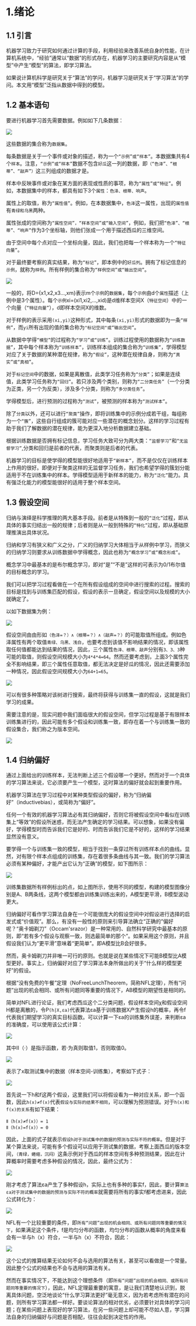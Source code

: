 # 1.绪论


## 1.1 引言

机器学习致力于研究如何通过计算的手段，利用经验来改善系统自身的性能，在计算机系统中，“经验”通常以“数据”的形式存在，机器学习的主要研究内容是从“模型”中产生“模型”的算法，即学习算法。

如果说计算机科学是研究关于“算法”的学问，机器学习是研究关于“学习算法”的学问。本文用“模型”泛指从数据中得到的模型。

## 1.2 基本语句

要进行机器学习首先需要数据。例如如下几条数据：

![](1.1.png)

这些数据的集合称为`数据集`。

每条数据是关于一个事件或对象的描述，称为一个`“示例”或“样本”`。本数据集共有4个`样本`。注意，`“示例”或“样本”`数据不包含`好瓜`这一列的数据，即`（“色泽”、“根蒂”、“敲声”）`这三列组成的数据才是。

样本中反映事件或对象在某方面的表现或性质的事项，称为`“属性”或“特征”`。例如，本数据集中的样本，都具有如下3个`属性`：`色泽、根蒂、响声`。

属性上的取值，称为`“属性值”`。例如，在本数据集中，`色泽`这一属性，出现的`属性值`有`青绿和乌黑`两种。

属性张成的空间称为`“属性空间”，“样本空间”或“输入空间”`，例如，我们把`“色泽”、“根蒂”、“响声”`作为3个坐标轴，则他们张成一个用于描述西瓜的三维空间。

由于空间中每个点对应一个坐标向量，因此，我们也把每一个样本称为一个`“特征向量”`。

对于最终要考察的真实结果，称为`“标记”`，即本例中的`好瓜列`。拥有了标记信息的`示例`，就称为`样例`。所有样例的集合称为`“样例空间”或“输出空间”`。

![](1.2.png)

一般的，将D={x1,x2,x3...,xm}表示m个`示例`的`数据集`，每个`示例`由d个`属性`描述（上例中是3个属性）。每个`示例`xi=(xi1,xi2,...,xid)是d维样本空间X（`特征空间`）中的一个向量（`“特征向量”`），d即样本空间X的维数。

对于样例的表示采用`(xi,yi)`这种形式，其中每条`(xi,yi)`形式的数据即为一条`“样例”`，而`yi`所有出现的值的集合称为`"标记空间"或“输出空间”`。


从数据中学得`“模型”`的过程称为`“学习”或“训练”`。训练过程使用的数据称为`“训练数据”`，其中每个样本称为`“训练样本”`，训练样本组成的集合称为`“训练集”`，学得模型对应了关于数据的某种潜在规律，称为`“假设”`，这种潜在规律自身，则称为`“真实”或“真相”`。

对于`标记空间`中的数据，如果是离散值，此类学习任务称为`“分类”`；如果是连续值，此类学习任务称为`“回归”`。若只涉及两个类别，则称为`“二分类任务”`（一个分类为正类，另一个为反类），涉及多个分类，则称为`“多分类任务”`。

学得模型后，进行预测的过程称为`“测试”`，被预测的样本称为`“测试样本”`。

除了`分类`以外，还可以进行`“聚类”`操作，即将训练集中的示例分成若干组，每组称为一个`“簇”`，这些自行组成的簇可能对应一些潜在的概念划分。这样的学习过程有助于我们了解数据的潜在规律，能为更深入地分析数据建立基础。

根据训练数据是否拥有标记信息，学习任务大致可分为两大类：`“监督学习”`和`“无监督学习”`,分类和回归是前者的代表，而聚类则是后者的代表。

机器学习的目标是使学得的模型能很好地适用于`“新样本”`，而不是仅仅在训练样本上作用的很好。即便对于聚类这样的无监督学习任务，我们也希望学得的簇划分能适用于不在训练集中的样本。学得模型适用于新样本的能力，称为`“泛化”`能力。具有强泛化能力的模型能很好的适用于整个样本空间。

## 1.3 假设空间

归纳与演绎是科学推理的两大基本手段。前者是从特殊到一般的`“泛化”`过程，即从具体的事实归结出一般的规律；后者则是从一般到特殊的`“特化”`过程，即从基础原理推演出具体状况。

归纳和学习有狭义和广义之分，广义的归纳学习大体相当于从样例中学习，而狭义的归纳学习则要求从训练数据中学得概念，因此也称为`“概念学习”或“概念形成”`。

概念学习中最基本的是布尔概念学习，即对“是”“不是”这样的可表示为0/1布尔值的目标概念的学习。

我们可以把学习过程看做在一个在所有假设组成的空间中进行搜索的过程。搜索的目标是找到与训练集匹配的假设，假设的表示一旦确定，假设空间以及规模的大小就确定了。

以如下数据集为例：

![](1.1.png)

假设空间由由形如`（色泽=？）∧（根蒂=？）∧（敲声=？）`的可能取值所组成。例如色泽属性有两个取值`青绿、乌黑、浅白`，也要考虑到该值不影响结果的情况，即该属性取任何值都能达到结果的情况，因此，三个属性`色泽、根蒂、敲声`分别有`3、3、3`种可能的取值，则假设空间规模大小为`4*4*4=64`。然而还要考虑到，上面3个属性完全不影响结果，即三个属性任意取值，都无法决定是好瓜的情况，因此还需要添加一种情况，因此假设空间规模大小为`64+1=65`。

![](./西瓜问题假设空间.png)

可以有很多种策略对该树进行搜索，最终将获得与训练集一直的假设，这就是我们学习的成果。

需要注意的是，现实问题中我们面临很大的假设空间，但学习过程是基于有限样本训练集进行的，因此可能有多个假设和训练集一致，即存在着一个与训练集一致的假设集合，我们称之为版本空间。

![](./西瓜问题版本空间.png)

## 1.4 归纳偏好

通过上面给出的训练样本，无法判断上述三个假设哪一个更好。然而对于一个具体的学习算法来说，它必须要产生一个模型，这时算法的偏好就会起到重要作用。

机器学习算法在学习过程中对某种类型假设的偏好，称为“归纳偏好”（inductivebias），或简称为“偏好”。

任何一个有效的机器学习算法必有其归纳偏好，否则它将被假设空间中看似在训练集上“等效”的假设所迷惑，而无法产生确定的学习结果。可以想象，如果没有偏好，学得模型时而告诉我们它是好的、时而告诉我们它是不好的，这样的学习结果显然没有意义。

要学得一个与训练集一致的模型，相当于找到一条穿过所有训练样本点的曲线。显然，对有限个样本点组成的训练集，存在着很多条曲线与其一致。我们的学习算法必须有某种偏好，才能产出它认为“正确”的模型，如下图所示：

![](1.3.png)

训练集数据所有样例标出的点，如上图所示，使用不同的模型，构建的模型图像分别是A、B两条线，这两个模型都由训练集训练出来的，A模型更平滑，B模型波动更大。

归纳偏好可看作学习算法自身在一个可能很庞大的假设空间中对假设进行选择的启发式或“价值观”。那么，有没有一般性的原则来引导算法确立“正确的”偏好呢？“奥卡姆剃刀”（Occam'srazor）是一种常用的、自然科学研究中最基本的原则，即“若有多个假设与观察一致，则选最简单的那个”。如果采用这个原则，并且假设我们认为“更平滑”意味着“更简单”。即A模型比B会好很多。

然而，奥卡姆剃刀并非唯一可行的原则。也就是说在某些情况下可能B模型比A模型更好。事实上，归纳偏好对应了学习算法本身所做出的关于“什么样的模型更好”的假设。

根据“没有免费的午餐”定理（NoFreeLunchTheorem，简称NFL定理），所有“问题”出现的机会相同、或所有问题同等重要的情况下，AB模型的期望性是相同的。

简单对NFL进行论证，我们考虑西瓜这个二分类问题，假设样本空间χ和假设空间H都是离散的，令P`(h|X,εa)`代表算法εa基于训练数据X产生假设h的概率，再令f代表我们期望学习的真实目标函数。可以计算一下εa的训练集外误差，来判断εa的准确度，可以使用该公式计算：

![](1.4.png)

其中Ⅱ（·）是指示函数，若·为真则取值1，否则取值0。

![](1.5.png)

表示了x取测试集中的数据（样本空间-训练集），考察如下式子：

![](1.6.png)

首先说一下h和f这两个假设，这里我们可以将假设看为一种对应关系，即一个函数，因此`h(x)≠f(x)`代表`假设与实际的结果不相同`，可以理解为预测错误。对于`h(x)和f(x)的关系`有如下结果：

```
Ⅱ（h(x)≠f(x)）= 1
Ⅱ（h(x)=f(x)）= 0
```

因此，上面的式子就表示`假设h对于测试集中的数据的预测与实际不符的概率`。但是对于某个算法来说，可能有多个假设可以应用于测试集的数据，考察上面西瓜的版本空间，`（青绿，蜷缩，沉闷）`这条示例对于西瓜的样本空间有多种预测结果，因此在计算概率时需要考虑多种假设的情况，因此，最终公式为：

![](1.4.png)

刚才考虑了算法εa产生了多种假设h，实际上也有多种的事实f，因此，要计算`算法εa对于测试集中的数据的预测与实际不符的概率`就需要将所有的事实f都考虑进来，因此公式转化为：

![](1.7.png)

NFL有一个比较重要的条件，即`所有“问题”出现的机会相同、或所有问题同等重要的情况下`，如果满足这个条件，f是均匀分布的函数，均匀分布的函数从概率的角度来看会有一半与h（x）符合，一半与h（x）不符合，因此：

![](1.8.png)

这个公式的推算结果无论如何不会与选用的算法有关，甚至可以看做是一个常量。因此整个公式的结果也不会与选用的算法有关。

然而在事实情况下，不能达到这个理想条件（即`所有“问题”出现的机会相同、或所有问题同等重要的情况下`），因此，NFL定理最重要的寓意，是让我们清楚地认识到，脱离具体问题，空泛地谈论“什么学习算法更好”毫无意义，因为若考虑所有潜在的问题，则所有学习算法都一样好。要谈论算法的相对优劣，必须要针对具体的学习问题；在某些问题上表现好的学习算法，在另一些问题上却可能不尽如人意，学习算法自身的归纳偏好与问题是否相配，往往会起到决定性的作用。
